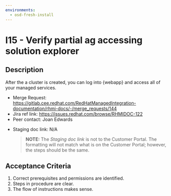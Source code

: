 ```yaml
---
environments:
  - osd-fresh-install
---
```


# I15 - Verify partial ag accessing solution explorer

## Description

After the a cluster is created, you can log into {webapp} and access all of your managed services.

- Merge Request: https://gitlab.cee.redhat.com/RedHatManagedIntegration-documentation/rhmi-docs/-/merge_requests/144
- Jira ref link: https://issues.redhat.com/browse/RHMIDOC-122
- Peer contact: Joan Edwards

* Staging doc link: N/A
  > **NOTE:** The _Staging doc link_ is not to the Customer Portal. The formatting will not match what is on the Customer Portal; however, the steps should be the same.

## Acceptance Criteria

1. Correct prerequisites and permissions are identified.
2. Steps in procedure are clear.
3. The flow of instructions makes sense.
